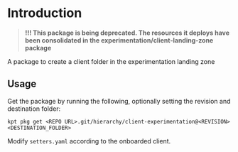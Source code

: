 # Introduction

> **!!! This package is being deprecated. The resources it deploys have been consolidated in the experimentation/client-landing-zone package**

A package to create a client folder in the experimentation landing zone

## Usage

Get the package by running the following, optionally setting the revision and destination folder:

`kpt pkg get <REPO URL>.git/hierarchy/client-experimentation@<REVISION> <DESTINATION_FOLDER>`

Modify `setters.yaml` according to the onboarded client.
